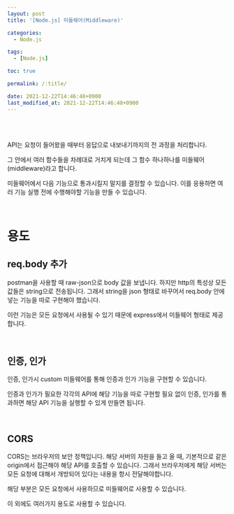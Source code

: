 ```yaml
---
layout: post
title: '[Node.js] 미들웨어(Middleware)'

categories:
  - Node.js

tags:
  - [Node.js]

toc: true

permalink: /:title/

date: 2021-12-22T14:46:48+0900
last_modified_at: 2021-12-22T14:46:48+0900
---
```


<br>
<br>

API는 요청이 들어왔을 때부터 응답으로 내보내기까지의 전 과정을 처리합니다.

그 안에서 여러 함수들을 차례대로 거치게 되는데 그 함수 하나하나를 미들웨어(middleware)라고 합니다.

미들웨어에서 다음 기능으로 통과시킬지 말지를 결정할 수 있습니다. 이를 응용하면 여러 기능 실행 전에 수행해야할 기능을 만들 수 있습니다.

<br>

# 용도

## req.body 추가

postman을 사용할 때 raw-json으로 body 값을 보냅니다. 하지만 http의 특성상 모든 값들은 string으로 전송됩니다. 그래서 string을 json 형태로 바꾸어서 req.body 안에 넣는 기능을 따로 구현해야 했습니다.

이런 기능은 모든 요청에서 사용될 수 있기 때문에 express에서 미들웨어 형태로 제공합니다.

<br>

## 인증, 인가

인증, 인가시 custom 미들웨어를 통해 인증과 인가 기능을 구현할 수 있습니다.

인증과 인가가 필요한 각각의 API에 해당 기능을 따로 구현할 필요 없이 인증, 인가를 통과하면 해당 API 기능을 실행할 수 있게 만들면 됩니다.

<br>

## CORS

CORS는 브라우저의 보안 정책입니다. 해당 서버의 자원을 들고 올 때, 기본적으로 같은 origin에서 접근해야 해당 API를 호출할 수 있습니다. 그래서 브라우저에게 해당 서버는 모든 요청에 대해서 개방되어 있다는 내용을 항시 전달해야합니다.

해당 부분은 모든 요청에서 사용하므로 미들웨어로 사용할 수 있습니다.

이 외에도 여러가지 용도로 사용할 수 있습니다.
